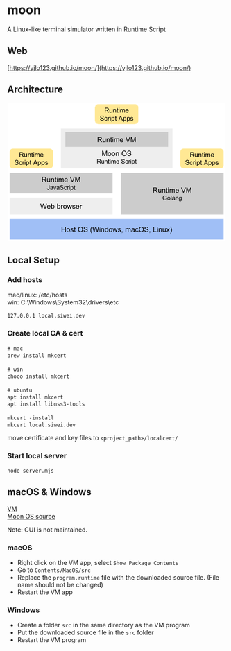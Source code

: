 # moon
A Linux-like terminal simulator written in Runtime Script

## Web
[https://yjlo123.github.io/moon/](https://yjlo123.github.io/moon/)

## Architecture
<p align="center">
    <img alt="arch" src="https://github.com/yjlo123/moon/blob/master/arch.png?raw=true" width="500">
</p>

## Local Setup
### Add hosts
mac/linux: /etc/hosts  
win: C:\Windows\System32\drivers\etc
```
127.0.0.1 local.siwei.dev
```

### Create local CA & cert
```
# mac
brew install mkcert

# win
choco install mkcert

# ubuntu
apt install mkcert
apt install libnss3-tools

mkcert -install
mkcert local.siwei.dev
```
move certificate and key files to `<project_path>/localcert/`

### Start local server
```
node server.mjs
```

## macOS & Windows
[VM](https://github.com/yjlo123/runtime-go)  
[Moon OS source](https://raw.githubusercontent.com/yjlo123/moon/master/dist/program.runtime)  

Note: GUI is not maintained.

### macOS
- Right click on the VM app, select `Show Package Contents`
- Go to `Contents/MacOS/src`
- Replace the `program.runtime` file with the downloaded source file. (File name should not be changed)
- Restart the VM app

### Windows
- Create a folder `src` in the same directory as the VM program
- Put the downloaded source file in the `src` folder
- Restart the VM program
